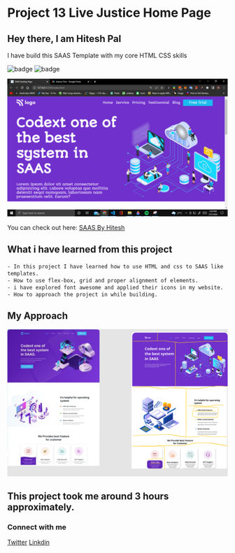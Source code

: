 # Project 13 Live Justice Home Page

## Hey there, I am Hitesh Pal

I have build this SAAS Template with my core HTML CSS skills


![badge](https://img.shields.io/badge/Project%2013-SAAS%20landing%20Page-yellowgreen)
![badge](https://img.shields.io/badge/HTML-CSS-green)

![image](./images/created.png)

You can check out here: [SAAS  By Hitesh](https://saas-landing-page-by-hitesh.netlify.app/)



## What i have learned from this project

    - In this project I have learned how to use HTML and css to SAAS like templates.
    - How to use flex-box, grid and proper alignment of elements.
    - i have explored font awesome and applied their icons in my website.
    - How to approach the project in while building.

## My Approach

![image](./images/approach.png)

## This project took me around 3 hours approximately.

### Connect with me 
[Twitter](https://twitter.com/HiteshP25522550) 
[Linkdin](https://www.linkedin.com/in/hitesh-pal-8379011ab/)
